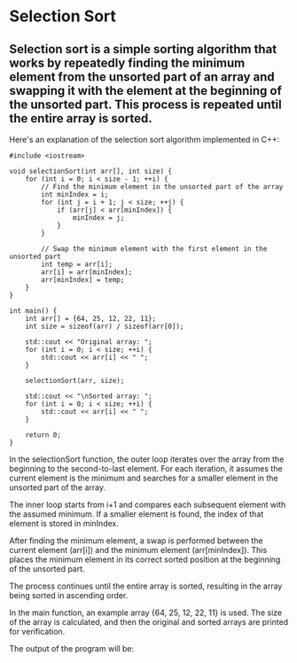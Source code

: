 # Selection Sort

## Selection sort is a simple sorting algorithm that works by repeatedly finding the minimum element from the unsorted part of an array and swapping it with the element at the beginning of the unsorted part. This process is repeated until the entire array is sorted.

Here's an explanation of the selection sort algorithm implemented in C++:

```
#include <iostream>

void selectionSort(int arr[], int size) {
    for (int i = 0; i < size - 1; ++i) {
        // Find the minimum element in the unsorted part of the array
        int minIndex = i;
        for (int j = i + 1; j < size; ++j) {
            if (arr[j] < arr[minIndex]) {
                minIndex = j;
            }
        }

        // Swap the minimum element with the first element in the unsorted part
        int temp = arr[i];
        arr[i] = arr[minIndex];
        arr[minIndex] = temp;
    }
}

int main() {
    int arr[] = {64, 25, 12, 22, 11};
    int size = sizeof(arr) / sizeof(arr[0]);

    std::cout << "Original array: ";
    for (int i = 0; i < size; ++i) {
        std::cout << arr[i] << " ";
    }

    selectionSort(arr, size);

    std::cout << "\nSorted array: ";
    for (int i = 0; i < size; ++i) {
        std::cout << arr[i] << " ";
    }

    return 0;
}

```

In the selectionSort function, the outer loop iterates over the array from the beginning to the second-to-last element. For each iteration, it assumes the current element is the minimum and searches for a smaller element in the unsorted part of the array.

The inner loop starts from i+1 and compares each subsequent element with the assumed minimum. If a smaller element is found, the index of that element is stored in minIndex.

After finding the minimum element, a swap is performed between the current element (arr[i]) and the minimum element (arr[minIndex]). This places the minimum element in its correct sorted position at the beginning of the unsorted part.

The process continues until the entire array is sorted, resulting in the array being sorted in ascending order.

In the main function, an example array {64, 25, 12, 22, 11} is used. The size of the array is calculated, and then the original and sorted arrays are printed for verification.

The output of the program will be:
